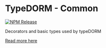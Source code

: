 # TypeDORM - Common

[![NPM Release](https://img.shields.io/npm/v/@typedorm/common?style=for-the-badge)](https://www.npmjs.com/package/@typedorm/common)

Decorators and basic types used by typeDORM

[Read more here](../../README.md)

